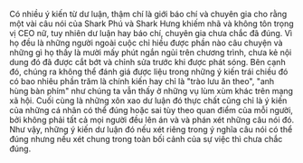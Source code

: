 Có nhiều ý kiến từ dư luận, thậm chí là giới báo chí và chuyên gia cho rằng một vài câu nói của Shark Phú và Shark Hưng khiếm nhã và không tôn trọng vị CEO nữ, tuy nhiên dư luận hay báo chí, chuyên gia chưa chắc đã đúng. Vì họ đều là những người ngoài cuộc chỉ hiều được phần nào câu chuyện và những gì họ thấy là mười mấy phút ngắn ngủi trên chương trình, chưa kẻ nội dung đó đã được cắt bớt và chỉnh sửa trước khi được phát sóng. Bên cạnh đó, chúng ra không thể đánh giá được liệu trong những ý kiến trái chiều đó có bao nhiêu phần trăm là chính kiến hay chỉ là "trào lưu ăn theo", "anh hùng bàn phím" như chúng ta vẫn thấy ở những vụ lùm xùm khác trên mạng xã hội. Cuối cùng là những xôn xao dư luận đó thực chất cũng chỉ là ý kiến của những cá nhân có thể đúng hoặc sai tùy theo quan điểm của mỗi người, bởi không phải tất cả mọi người đều lên án và và phán xét những câu nói đó. Như vậy, những ý kiến dư luận đó nếu xét riêng trong ý nghĩa câu nói có thể đúng nhưng nếu xét chung trong toàn bối cảnh của sự việc thì chưa chắc đúng.
